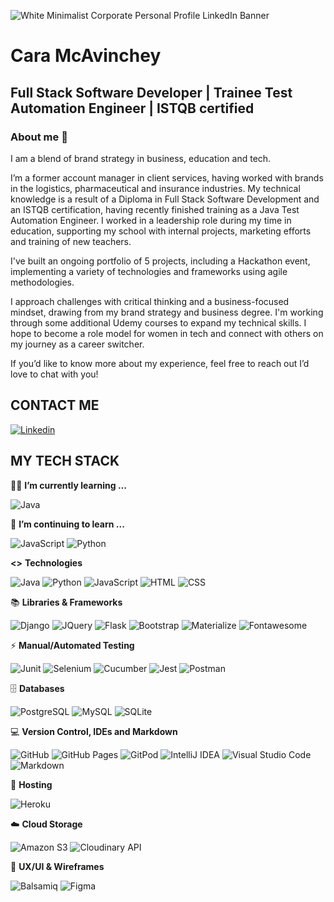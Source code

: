 
![White Minimalist Corporate Personal Profile LinkedIn Banner](https://github.com/CaraMcAvinchey/CaraMcAvinchey/assets/97494262/4ed7d923-d996-42d0-9b47-0c1e9c4bc011)

# Cara McAvinchey
## Full Stack Software Developer | Trainee Test Automation Engineer | ISTQB certified
### About me 👋

I am a blend of brand strategy in business, education and tech. 

I’m a former account manager in client services, having worked with brands in the logistics, pharmaceutical and insurance industries. My technical knowledge is a result of a Diploma in Full Stack Software Development and an ISTQB certification, having recently finished training as a Java Test Automation Engineer. I worked in a leadership role during my time in education, supporting my school with internal projects, marketing efforts and training of new teachers. 

I've built an ongoing portfolio of 5 projects, including a Hackathon event, implementing a variety of technologies and frameworks using agile methodologies. 

I approach challenges with critical thinking and a business-focused mindset, drawing from my brand strategy and business degree. I'm working through some additional Udemy courses to expand my technical skills. I hope to become a role model for women in tech and connect with others on my journey as a career switcher.

If you’d like to know more about my experience, feel free to reach out I’d love to chat with you!

## CONTACT ME
<a href="https://www.linkedin.com/in/caramcavinchey/">
  <img
    alt="Linkedin" target="_blank" rel="noopener noreferrer"
    src="https://img.shields.io/badge/linkedin-0077B5?logo=linkedin&logoColor=white&style=for-the-badge"
  />
</a>

## MY TECH STACK
👩‍💻 **I’m currently learning ...**

<p dir="auto"> 
  <img alt="Java" src="https://img.shields.io/badge/java-%23ED8B00.svg?style=for-the-badge&logo=openjdk&logoColor=white" />
</p>

🌳 **I’m continuing to learn ...**

<p dir="auto">
  <img alt="JavaScript" src="https://img.shields.io/badge/javascript-%23323330.svg?style=for-the-badge&logo=javascript&logoColor=%23F7DF1E" />
  <img alt="Python" src="https://img.shields.io/badge/python-3670A0?logo=python&logoColor=white&style=for-the-badge" />
</p>

**<>** **Technologies**
<p dir="auto">
  <img alt="Java" src="https://img.shields.io/badge/java-%23ED8B00.svg?style=for-the-badge&logo=openjdk&logoColor=white" />
  <img alt="Python" src="https://img.shields.io/badge/python-3670A0?logo=python&logoColor=white&style=for-the-badge" /> 
  <img alt="JavaScript" src="https://img.shields.io/badge/javascript-%23323330.svg?style=for-the-badge&logo=javascript&logoColor=%23F7DF1E" />
  <img alt="HTML" src="https://img.shields.io/badge/html5-E34F26?logo=html5&logoColor=white&style=for-the-badge" />
  <img alt="CSS" src="https://img.shields.io/badge/css%203-1572B6?logo=css3&logoColor=white&style=for-the-badge" />
 </p>
 
 📚 **Libraries &amp; Frameworks**
 <p dir="auto">
    <img alt="Django" src="https://img.shields.io/badge/Django-092E20?logo=django&logoColor=white&style=for-the-badge" />
    <img alt="JQuery" src="https://img.shields.io/badge/jQuery-0769ad?logo=jquery&logoColor=white&style=for-the-badge" />
    <img alt="Flask" src="https://img.shields.io/badge/flask-000000?logo=flask&logoColor=white&style=for-the-badge" />
    <img alt="Bootstrap" src="https://img.shields.io/badge/bootstrap-7952B3?logo=bootstrap&logoColor=white&style=for-the-badge" />
    <img alt="Materialize" src="https://img.shields.io/badge/materialize-ee6e73?logo=materialize&logoColor=white&style=for-the-badge" />
    <img alt="Fontawesome" src="https://img.shields.io/badge/fontawesome-4f89d0?logo=fontawesome&logoColor=white&style=for-the-badge" />
 </p>

⚡ **Manual/Automated Testing**
 <p dir="auto">
  <img alt="Junit" src="https://img.shields.io/badge/-junit-25A162?logo=junit&logoColor=white" />
  <img alt="Selenium" src="https://img.shields.io/badge/-selenium-43B02A?logo=selenium&logoColor=white" />
  <img alt="Cucumber" src="https://img.shields.io/badge/-cucumber-#23D96C?style=for-the-badge&logo=selenium&logoColor=white" />
  <img alt="Jest" src="https://img.shields.io/badge/Jest-C21325?logo=jest&logoColor=white&style=for-the-badge" />
  <img alt="Postman" src="https://img.shields.io/badge/-postman-FF6C37?logo=postman&logoColor=white" />
 </p>

🗄️ **Databases**
  <p dir="auto">
    <img alt="PostgreSQL" src="https://img.shields.io/badge/postgreSQL-4169E1?logo=PostgreSQL&logoColor=white&style=for-the-badge" />
    <img alt="MySQL" src="https://img.shields.io/badge/mysql-00618a?logo=mysql&logoColor=white&style=for-the-badge" />
    <img alt="SQLite" src="https://img.shields.io/badge/sqlite-84caec?logo=sqlite&logoColor=blue&style=for-the-badge" />
 </p>
 
💻 **Version Control, IDEs and Markdown**
 <p dir="auto">
    <img alt="GitHub" src="https://img.shields.io/badge/github-%23121011.svg?style=for-the-badge&logo=github&logoColor=white" /> 
    <img alt="GitHub  Pages" src="https://img.shields.io/badge/GitHub%20Pages-222222?style=for-the-badge&logo=GitHub%20Pages&logoColor=white" /> 
    <img alt="GitPod" src="https://img.shields.io/badge/gitpod-f06611.svg?style=for-the-badge&logo=gitpod&logoColor=white" /> 
    <img alt="IntelliJ IDEA" src="https://img.shields.io/badge/IntelliJIDEA-000000.svg?style=for-the-badge&logo=intellij-idea&logoColor=white" />
    <img alt="Visual Studio Code" src="https://img.shields.io/badge/Visual_%20Studio%20Code-3583b6?style=for-the-badge&logo=visual%20studio%20code&logoColor=white" />
    <img alt="Markdown" src="https://img.shields.io/badge/markdown-%23000000.svg?style=for-the-badge&logo=markdown&logoColor=white" />    
 </p> 

🏦 **Hosting**
<p dir="auto">
    <img alt="Heroku" src="https://img.shields.io/badge/heroku-430098?logo=Heroku&logoColor=white&style=for-the-badge" />
 </p>
 
 ☁️ **Cloud Storage**
 <p dir="auto">
    <img alt="Amazon S3" src="https://img.shields.io/badge/Amazon_S3-ec7211?logo=aws&logoColor=white&style=for-the-badge" />
    <img alt="Cloudinary API" src="https://img.shields.io/badge/cloudinary%20api-0000FF?logo=cloudinary&logoColor=white&style=for-the-badge" /> 
 </p> 
 
 🎨 **UX/UI &amp; Wireframes**
 <p dir="auto">
    <img alt="Balsamiq" src="https://img.shields.io/badge/balsamiq%20wireframes-a60000?logo=balsamiq&logoColor=white&style=for-the-badge" />
    <img alt="Figma" src="https://img.shields.io/badge/figma-%23F24E1E.svg?style=for-the-badge&logo=figma&logoColor=white" />
 </p> 

<!--
**CaraMcAvinchey/CaraMcAvinchey** is a ✨ _special_ ✨ repository because its `README.md` (this file) appears on your GitHub profile.

- 🔭 I've recently completed training in Test Automation Engineering.
- 🌱 I’m completing additional courses in Java and UX/UI design.
- ⚡ Fun fact: I lived in China for 4 years as an English teacher.

Here are some ideas to get you started:

- 👯 I’m looking to collaborate on ...
- 🤔 I’m looking for help with ...
- 💬 Ask me about ...
- 📫 How to reach me: ...
- 😄 Pronouns: ...
- ⚡ Fun fact: ...
-->

